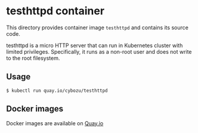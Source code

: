 testhttpd container
===============

This directory provides container image `testhttpd` and contains its source code.

testhttpd is a micro HTTP server that can run in Kubernetes cluster with limited privileges.
Specifically, it runs as a non-root user and does not write to the root filesystem.


Usage
-----

```console
$ kubectl run quay.io/cybozu/testhttpd
``` 

Docker images
-------------

Docker images are available on [Quay.io](https://quay.io/repository/cybozu/testhttpd)
